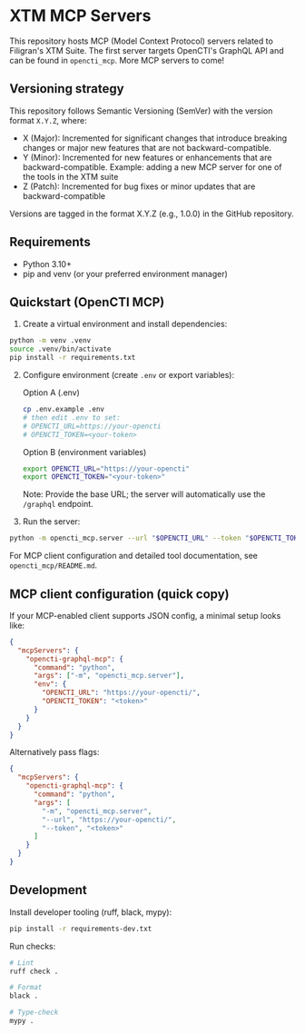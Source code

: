 # XTM MCP Servers

This repository hosts MCP (Model Context Protocol) servers related to Filigran's XTM Suite. The first server targets OpenCTI's GraphQL API and can be found in `opencti_mcp`. More MCP servers to come!

## Versioning strategy
This repository follows Semantic Versioning (SemVer) with the version format `X.Y.Z`, where:
- X (Major): Incremented for significant changes that introduce breaking changes or major new features that are not backward-compatible. 
- Y (Minor): Incremented for new features or enhancements that are backward-compatible. Example: adding a new MCP server for one of the tools in the XTM suite
- Z (Patch): Incremented for bug fixes or minor updates that are backward-compatible

Versions are tagged in the format X.Y.Z (e.g., 1.0.0) in the GitHub repository.

## Requirements

- Python 3.10+
- pip and venv (or your preferred environment manager)

## Quickstart (OpenCTI MCP)

1. Create a virtual environment and install dependencies:
```bash
python -m venv .venv
source .venv/bin/activate
pip install -r requirements.txt
```

2. Configure environment (create `.env` or export variables):

   Option A (.env)
   ```bash
   cp .env.example .env
   # then edit .env to set:
   # OPENCTI_URL=https://your-opencti
   # OPENCTI_TOKEN=<your-token>
   ```

   Option B (environment variables)
   ```bash
   export OPENCTI_URL="https://your-opencti"
   export OPENCTI_TOKEN="<your-token>"
   ```

   Note: Provide the base URL; the server will automatically use the `/graphql` endpoint.

3. Run the server:
```bash
python -m opencti_mcp.server --url "$OPENCTI_URL" --token "$OPENCTI_TOKEN"
```

For MCP client configuration and detailed tool documentation, see `opencti_mcp/README.md`.

## MCP client configuration (quick copy)

If your MCP-enabled client supports JSON config, a minimal setup looks like:

```json
{
  "mcpServers": {
    "opencti-graphql-mcp": {
      "command": "python",
      "args": ["-m", "opencti_mcp.server"],
      "env": {
        "OPENCTI_URL": "https://your-opencti/",
        "OPENCTI_TOKEN": "<token>"
      }
    }
  }
}
```

Alternatively pass flags:

```json
{
  "mcpServers": {
    "opencti-graphql-mcp": {
      "command": "python",
      "args": [
        "-m", "opencti_mcp.server",
        "--url", "https://your-opencti/",
        "--token", "<token>"
      ]
    }
  }
}
```

## Development

Install developer tooling (ruff, black, mypy):

```bash
pip install -r requirements-dev.txt
```

Run checks:

```bash
# Lint
ruff check .

# Format
black .

# Type-check
mypy .
```

